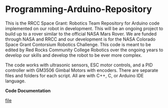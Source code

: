 # Programming-Arduino-Repository

This is the RRCC Space Grant: Robotics Team Repository for Arduino code implemented on our robot in development. This will be an ongoing project to build up to a rover similar to the official NASA Mars Rover. We are funded through NASA and RRCC and our development is for the NASA Colorado Space Grant Contorsium Robotics Challenge. This code is meant to be edited by Red Rocks Community College Robotics over the ongoing years to develop our skills and develop the robot to be ever more complex.

The code works with ultrasonic sensors, ESC motor controls, and a PID controller with GM3506 Gimbal Motors with encoders.
There are separate files and folders for each script. All are with C++, C, or Arduino IDE language.


**Code Documentation**

[file](/C:/Users/dell/Downloads/Space%20Grant%20Code%20Documentation.pdf)
